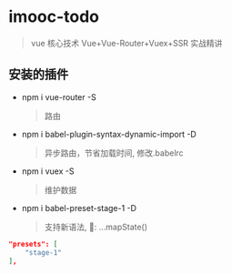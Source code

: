 ﻿# imooc-todo

> vue 核心技术 Vue+Vue-Router+Vuex+SSR 实战精讲

## 安装的插件

- npm i vue-router -S
  > 路由
- npm i babel-plugin-syntax-dynamic-import -D
  > 异步路由，节省加载时间, 修改.babelrc
- npm i vuex -S
  > 维护数据
- npm i babel-preset-stage-1 -D
  > 支持新语法, 🌰: ...mapState()

<!-- **.barbelrc** -->

```json
"presets": [
    "stage-1"
],
```
